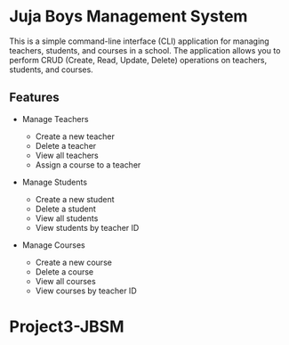 # Juja Boys Management System

This is a simple command-line interface (CLI) application for managing teachers, students, and courses in a school. The application allows you to perform CRUD (Create, Read, Update, Delete) operations on teachers, students, and courses.

## Features

- Manage Teachers
  - Create a new teacher
  - Delete a teacher
  - View all teachers
  - Assign a course to a teacher

- Manage Students
  - Create a new student
  - Delete a student
  - View all students
  - View students by teacher ID

- Manage Courses
  - Create a new course
  - Delete a course
  - View all courses
  - View courses by teacher ID


# Project3-JBSM
